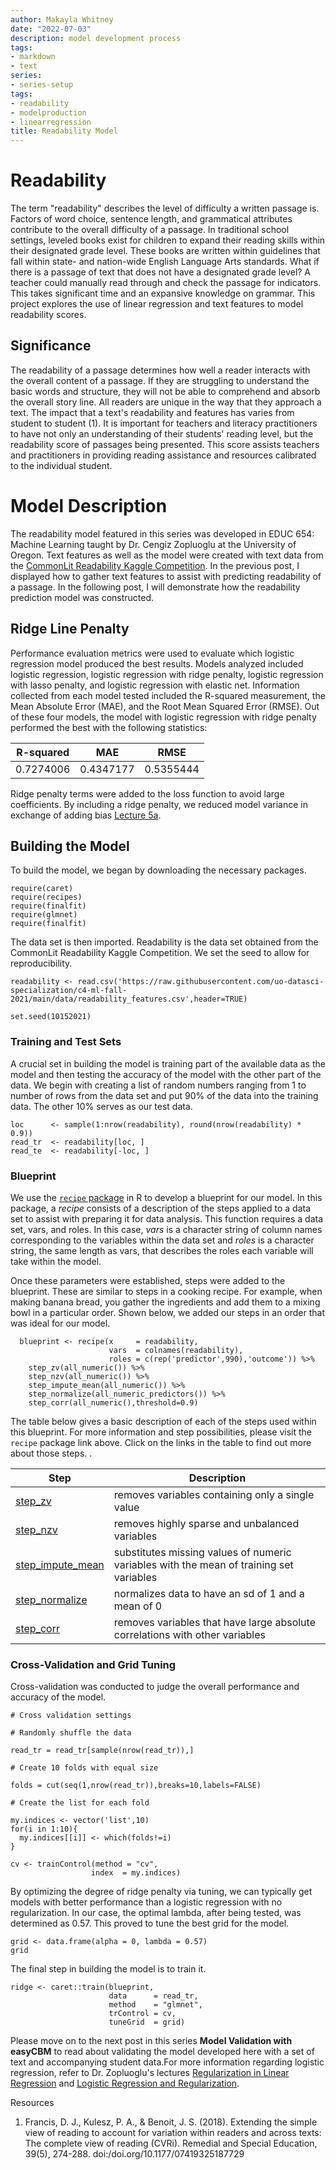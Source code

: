 ```yaml
---
author: Makayla Whitney
date: "2022-07-03"
description: model development process
tags:
- markdown
- text
series:
- series-setup
tags:
- readability
- modelproduction
- linearregression
title: Readability Model
---
```


# Readability
The term "readability" describes the level of difficulty a written passage is. Factors of word choice, sentence length, and grammatical attributes contribute to the overall difficulty of a passage. In traditional school settings, leveled books exist for children to expand their reading skills within their designated grade level. These books are written within guidelines that fall within state- and nation-wide English Language Arts standards. What if there is a passage of text that does not have a designated grade level? A teacher could manually read through and check the passage for indicators. This takes significant time and an expansive knowledge on grammar. This project explores the use of linear regression and text features to model readability scores. 

## Significance
The readability of a passage determines how well a reader interacts with the overall content of a passage. If they are struggling to understand the basic words and structure, they will not be able to comprehend and absorb the overall story line. All readers are unique in the way that they approach a text. The impact that a text's readability and features has varies from student to student (1). It is important for teachers and literacy practitioners to have not only an understanding of their students' reading level, but the readability score of passages being presented. This score assists teachers and practitioners in providing reading assistance and resources calibrated to the individual student. 

# Model Description
The readability model featured in this series was developed in EDUC 654: Machine Learning taught by Dr. Cengiz Zopluoglu at the University of Oregon. Text features as well as the model were created with text data from the [CommonLit Readability Kaggle Competition](https://www.kaggle.com/c/commonlitreadabilityprize/ "CommonLit Readability Kaggle Competition"). In the previous post, I displayed how to gather text features to assist with predicting readability of a passage. In the following post, I will demonstrate how the readability prediction model was constructed. 

## Ridge Line Penalty
Performance evaluation metrics were used to evaluate which logistic regression model produced the best results. Models analyzed included logistic regression, logistic regression with ridge penalty, logistic regression with lasso penalty, and logistic regression with elastic net. Information collected from each model tested included the R-squared measurement, the Mean Absolute Error (MAE), and the Root Mean Squared Error (RMSE). Out of these four models, the model with logistic regression with ridge penalty performed the best with the following statistics:

| R-squared |     MAE   |     RMSE  |
|-----------|-----------|-----------|
| 0.7274006 | 0.4347177 | 0.5355444 |

Ridge penalty terms were added to the loss function to avoid large coefficients. By including a ridge penalty, we reduced model variance in exchange of adding bias [Lecture 5a](https://ml-21.netlify.app/notes/lecture-5a.html#21_Ridge_Penalty "Lecture 5a").

## Building the Model
To build the model, we began by downloading the necessary packages. 
```
require(caret)
require(recipes)
require(finalfit)
require(glmnet)
require(finalfit)
```
The data set is then imported. Readability is the data set obtained from the CommonLit Readability Kaggle Competition. We set the seed to allow for reproducibility.
```
readability <- read.csv('https://raw.githubusercontent.com/uo-datasci-specialization/c4-ml-fall-2021/main/data/readability_features.csv',header=TRUE)

set.seed(10152021)
```
### Training and Test Sets
A crucial set in building the model is training part of the available data as the model and then testing the accuracy of the model with the other part of the data. We begin with creating a list of random numbers ranging from 1 to number of rows from the data set and put 90% of the data into the training data. The other 10% serves as our test data.  
```
loc      <- sample(1:nrow(readability), round(nrow(readability) * 0.9))
read_tr  <- readability[loc, ]
read_te  <- readability[-loc, ]
```

### Blueprint
We use the [`recipe` package](https://www.rdocumentation.org/packages/recipes/versions/0.2.0/topics/recipe "`recipe` package") in R to develop a blueprint for our model. In this package, a _recipe_ consists of a description of the steps applied to a data set to assist with preparing it for data analysis. This function requires a data set, vars, and roles. In this case, _vars_ is a character string of column names corresponding to the variables within the data set and _roles_ is a character string, the same length as vars, that describes the roles each variable will take within the model.

Once these parameters were established, steps were added to the blueprint. These are similar to steps in a cooking recipe. For example, when making banana bread, you gather the ingredients and add them to a mixing bowl in a particular order. Shown below, we added our steps in an order that was ideal for our model.

```
  blueprint <- recipe(x     = readability,
                      vars  = colnames(readability),
                      roles = c(rep('predictor',990),'outcome')) %>%
    step_zv(all_numeric()) %>%
    step_nzv(all_numeric()) %>%
    step_impute_mean(all_numeric()) %>%
    step_normalize(all_numeric_predictors()) %>%
    step_corr(all_numeric(),threshold=0.9)
```
The table below gives a basic description of each of the steps used within this blueprint. For more information and step possibilities, please visit the `recipe` package link above. Click on the links in the table to find out more about those steps. . 

|         Step        |                                       Description                                         |
|---------------------|-------------------------------------------------------------------------------------------|
| [step_zv](https://www.rdocumentation.org/packages/recipes/versions/0.2.0/topics/step_zv "step_zv")             |   removes variables containing only a single value                                        |
| [step_nzv](https://www.rdocumentation.org/packages/recipes/versions/0.2.0/topics/step_nzv "step_nzv")            |   removes highly sparse and unbalanced variables                                          |
| [step_impute_mean](https://www.rdocumentation.org/packages/recipes/versions/0.2.0/topics/step_impute_mean "step_impute_mean")    |   substitutes missing values of numeric variables with the mean of training set variables |
| [step_normalize](https://www.rdocumentation.org/packages/recipes/versions/0.2.0/topics/step_normalize "step_normalize")      |   normalizes data to have an sd of 1 and a mean of 0                                      |
| [step_corr](https://www.rdocumentation.org/packages/recipes/versions/0.2.0/topics/step_corr "step_corr")           |   removes variables that have large absolute correlations with other variables            |

### Cross-Validation and Grid Tuning
Cross-validation was conducted to judge the overall performance and accuracy of the model. 

```
# Cross validation settings
  
# Randomly shuffle the data

read_tr = read_tr[sample(nrow(read_tr)),]

# Create 10 folds with equal size

folds = cut(seq(1,nrow(read_tr)),breaks=10,labels=FALSE)
  
# Create the list for each fold 
      
my.indices <- vector('list',10)
for(i in 1:10){
  my.indices[[i]] <- which(folds!=i)
}
      
cv <- trainControl(method = "cv",
                  index  = my.indices)
```
By optimizing the degree of ridge penalty via tuning, we can typically get models with better performance than a logistic regression with no regularization. In our case, the optimal lambda, after being tested, was determined as 0.57. This proved to tune the best grid for the model. 

```
grid <- data.frame(alpha = 0, lambda = 0.57) 
grid

```
The final step in building the model is to train it.

```
ridge <- caret::train(blueprint, 
                      data      = read_tr, 
                      method    = "glmnet", 
                      trControl = cv,
                      tuneGrid  = grid)
```
Please move on to the next post in this series **Model Validation with easyCBM** to read about validating the model developed here with a set of text and accompanying student data.For more information regarding logistic regression, refer to Dr. Zopluoglu's lectures [Regularization in Linear Regression](https://ml-21.netlify.app/notes/lecture-4b.html#Regularization "Regularization in Linear Regression") and [Logistic Regression and Regularization](https://ml-21.netlify.app/notes/lecture-5a.html#1_Overview_of_the_Logistic_Regression "Logistic Regression and Regularization").

Resources
1. Francis, D. J., Kulesz, P. A., & Benoit, J. S. (2018). Extending the simple view of reading to account for variation within readers and across texts: The complete view of reading (CVRi). Remedial and Special Education, 39(5), 274-288. doi:/doi.org/10.1177/07419325187729